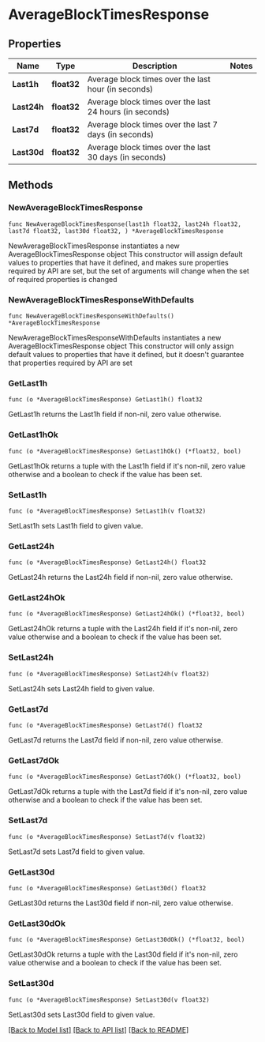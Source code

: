 # AverageBlockTimesResponse

## Properties

Name | Type | Description | Notes
------------ | ------------- | ------------- | -------------
**Last1h** | **float32** | Average block times over the last hour (in seconds) | 
**Last24h** | **float32** | Average block times over the last 24 hours (in seconds) | 
**Last7d** | **float32** | Average block times over the last 7 days (in seconds) | 
**Last30d** | **float32** | Average block times over the last 30 days (in seconds) | 

## Methods

### NewAverageBlockTimesResponse

`func NewAverageBlockTimesResponse(last1h float32, last24h float32, last7d float32, last30d float32, ) *AverageBlockTimesResponse`

NewAverageBlockTimesResponse instantiates a new AverageBlockTimesResponse object
This constructor will assign default values to properties that have it defined,
and makes sure properties required by API are set, but the set of arguments
will change when the set of required properties is changed

### NewAverageBlockTimesResponseWithDefaults

`func NewAverageBlockTimesResponseWithDefaults() *AverageBlockTimesResponse`

NewAverageBlockTimesResponseWithDefaults instantiates a new AverageBlockTimesResponse object
This constructor will only assign default values to properties that have it defined,
but it doesn't guarantee that properties required by API are set

### GetLast1h

`func (o *AverageBlockTimesResponse) GetLast1h() float32`

GetLast1h returns the Last1h field if non-nil, zero value otherwise.

### GetLast1hOk

`func (o *AverageBlockTimesResponse) GetLast1hOk() (*float32, bool)`

GetLast1hOk returns a tuple with the Last1h field if it's non-nil, zero value otherwise
and a boolean to check if the value has been set.

### SetLast1h

`func (o *AverageBlockTimesResponse) SetLast1h(v float32)`

SetLast1h sets Last1h field to given value.


### GetLast24h

`func (o *AverageBlockTimesResponse) GetLast24h() float32`

GetLast24h returns the Last24h field if non-nil, zero value otherwise.

### GetLast24hOk

`func (o *AverageBlockTimesResponse) GetLast24hOk() (*float32, bool)`

GetLast24hOk returns a tuple with the Last24h field if it's non-nil, zero value otherwise
and a boolean to check if the value has been set.

### SetLast24h

`func (o *AverageBlockTimesResponse) SetLast24h(v float32)`

SetLast24h sets Last24h field to given value.


### GetLast7d

`func (o *AverageBlockTimesResponse) GetLast7d() float32`

GetLast7d returns the Last7d field if non-nil, zero value otherwise.

### GetLast7dOk

`func (o *AverageBlockTimesResponse) GetLast7dOk() (*float32, bool)`

GetLast7dOk returns a tuple with the Last7d field if it's non-nil, zero value otherwise
and a boolean to check if the value has been set.

### SetLast7d

`func (o *AverageBlockTimesResponse) SetLast7d(v float32)`

SetLast7d sets Last7d field to given value.


### GetLast30d

`func (o *AverageBlockTimesResponse) GetLast30d() float32`

GetLast30d returns the Last30d field if non-nil, zero value otherwise.

### GetLast30dOk

`func (o *AverageBlockTimesResponse) GetLast30dOk() (*float32, bool)`

GetLast30dOk returns a tuple with the Last30d field if it's non-nil, zero value otherwise
and a boolean to check if the value has been set.

### SetLast30d

`func (o *AverageBlockTimesResponse) SetLast30d(v float32)`

SetLast30d sets Last30d field to given value.



[[Back to Model list]](../README.md#documentation-for-models) [[Back to API list]](../README.md#documentation-for-api-endpoints) [[Back to README]](../README.md)


